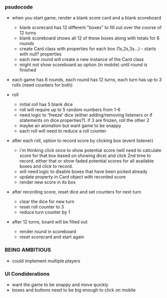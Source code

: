 ### psudocode

- when you start game, render a blank score card and a blank scoreboard
  - blank scorecard has 12 different "boxes" to fill out over the course of 12 turns
  - blank scoreboard shows all 12 of these boxes along with totals for 6 rounds
  - create Card class with properties for each box (1s,2s,3s...) - starts with null? properties
  - each new round will create a new instance of the Card class
  - might not show scoreboard as option (in mobile) until round is finished

- each game has 6 rounds, each round has 12 turns, each turn has up to 3 rolls (need counters for both)

- roll
  - initial roll has 5 blank dice 
  - roll will require up to 5 random numbers from 1-6
  - need logic to 'freeze' dice (either adding/removing listeners or if statements on dice properties?). if 3 are frozen, roll the other 2
  - maybe an animation but want game to be snappy
  - each roll will need to reduce a roll counter

- after each roll, option to record score by clicking box (event listener)
  - i'm thinking click once to show potential score (will need to calculate score for that box based on showing dice) and click 2nd time to record. either that or show faded potential scores for all available boxes and click to record.
  - will need logic to disable boxes that have been picked already
  - update property in Card object with recorded score
  - render new score in its box

- after recording score, reset dice and set counters for next turn
  - clear the dice for new turn
  - reset roll counter to 3
  - reduce turn counter by 1

- after 12 turns, board will be filled out
  - render round in scoreboard
  - reset scorecard and start again

### BEING AMBITIOUS

- could implement multiple players

### UI Condiderations

- want the game to be snappy and move quickly
- boxes and buttons need to be big enough to click on mobile


